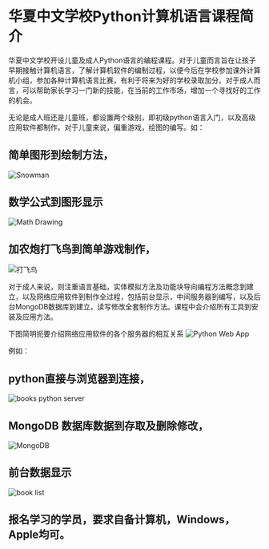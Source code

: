 # 华夏中文学校Python计算机语言课程简介

华夏中文学校开设儿童及成人Python语言的编程课程。对于儿童而言旨在让孩子早期接触计算机语言，了解计算机软件的编制过程，以便今后在学校参加课外计算机小组，参加各种计算机语言比赛，有利于将来为好的学校录取加分。对于成人而言，可以帮助家长学习一门新的技能，在当前的工作市场，增加一个寻找好的工作的机会。

无论是成人班还是儿童班，都设置两个级别，即初级python语言入门，以及高级应用软件都制作。对于儿童来说，偏重游戏，绘图的编写。如：

## 简单图形到绘制方法，
![Snowman](snowCouple.png)
## 数学公式到图形显示
![Math Drawing](mathDraw.png)
## 加农炮打飞鸟到简单游戏制作，
![打飞鸟](打飞鸟.png)

对于成人来说，则注重语言基础，实体模拟方法及功能块导向编程方法概念到建立，以及网络应用软件到制作全过程，包括前台显示，中间服务器到编写，以及后台MongoDB数据库到建立，读写修改全套制作方法。课程中会介绍所有工具到安装及应用方法。

下图简明扼要介绍网络应用软件的各个服务器的相互关系
![Python Web App](PythonWebApp.png)

例如：
## python直接与浏览器到连接，
![books python server](books.png)

## MongoDB 数据库数据到存取及删除修改，
![MongoDB ](MongoDB.png)

## 前台数据显示
![book list](booklist.png)

## 报名学习的学员，要求自备计算机，Windows，Apple均可。